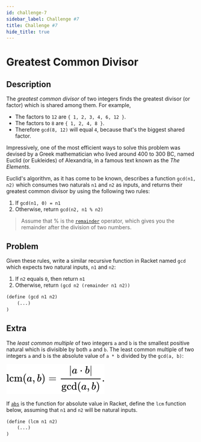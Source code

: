 ```yaml
---
id: challenge-7
sidebar_label: Challenge #7
title: Challenge #7
hide_title: true
---
```


# Greatest Common Divisor

## Description

The _greatest common divisor_ of two integers finds the greatest divisor (or
factor) which is shared among them. For example,

* The factors to `12` are `{ 1, 2, 3, 4, 6, 12 }`.
* The factors to `8` are `{ 1, 2, 4, 8 }`.
* Therefore `gcd(8, 12)` will equal `4`, because that's the biggest shared factor.

Impressively, one of the most efficient ways to solve this problem was devised
by a Greek mathematician who lived around 400 to 300 BC, named Euclid
(or Eukleides) of Alexandria, in a famous text known as the _The Elements_.

Euclid's algorithm, as it has come to be known, describes a function
`gcd(n1, n2)` which consumes two naturals `n1` and `n2` as inputs, and returns
their greatest common divisor by using the following two rules:

1. If `gcd(n1, 0) = n1`
2. Otherwise, return `gcd(n2, n1 % n2)`

> Assume that % is the [`remainder`](arithmetic-advanced.md) operator, which 
> gives you the remainder after the division of two numbers.

## Problem

Given these rules, write a similar recursive function in Racket named `gcd`
which expects two natural inputs, `n1` and `n2`:

1. If `n2` equals `0`, then return `n1`
2. Otherwise, return `(gcd n2 (remainder n1 n2))`

``` clojure
(define (gcd n1 n2)
    (...)
)
```

## Extra

The _least common multiple_ of two integers `a` and `b` is the smallest positive
natural which is divisible by both `a` and `b`. The least common multiple of two
integers `a` and `b` is the absolute value of `a * b` divided by the 
`gcd(a, b)`:

![Mathematical formula for Least Common Multiple.](/img/lcm-0.svg)

If [`abs`](arithmetic-advanced.md) is the function for absolute value in Racket, 
define the `lcm` function below, assuming that `n1` and `n2` will be natural 
inputs.

``` clojure
(define (lcm n1 n2)
    (...)
)
```
